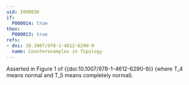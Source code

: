```yaml
---
uid: I000036
if:
  P000014: true
then:
  P000013: true
refs:
- doi: 10.1007/978-1-4612-6290-9
  name: Counterexamples in Topology
---
```



Asserted in Figure 1 of {{doi:10.1007/978-1-4612-6290-9}}
(where T_4 means normal and T_5 means completely normal).

